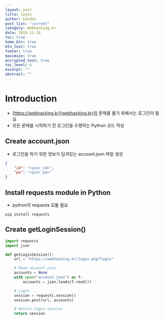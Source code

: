 ```yaml
---
layout: post
title: login
author: bindon
post_list: "current"
category: Webhacking.kr
date: 2019-11-26
toc: true
home_btn: true
btn_text: true
footer: true
maximize: true
encrypted_text: true
toc_level: 6
excerpt: ""
abstract: ""
---
```


# Introduction

* [https://webhacking.kr](webhacking.kr)의 문제를 풀기 위해서는 로그인이 필요
* 모든 문제를 시작하기 전 로그인을 수행하는 Python 코드 작성


## Create account.json

* 로그인을 하기 위한 정보가 담겨있는 account.json 파일 생성
```json
{
    "id": "<your_id>", 
    "pw": "<your_pw>"
}
```


## Install requests module in Python

* python의 requests 모듈 필요
```
pip install requests
```


## Create getLoginSession()

```python
import requests
import json

def getLoginSession():
    url = "https://webhacking.kr/login.php?login"

    # Read account.json
    accounts = None
    with open("account.json") as f:
        accounts = json.loads(f.read())

    # Login
    session = requests.session()
    session.post(url, accounts)

    # Return login session
    return session
```
